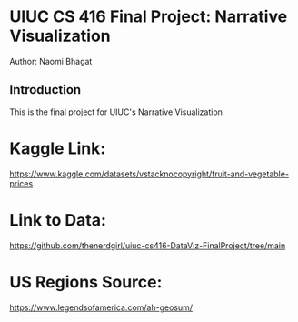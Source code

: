 # UIUC CS 416 Final Project: Narrative Visualization
Author: Naomi Bhagat

## Introduction

This is the final project for UIUC's Narrative Visualization

# Kaggle Link:
https://www.kaggle.com/datasets/vstacknocopyright/fruit-and-vegetable-prices

# Link to Data:
https://github.com/thenerdgirl/uiuc-cs416-DataViz-FinalProject/tree/main

# US Regions Source:
https://www.legendsofamerica.com/ah-geosum/
